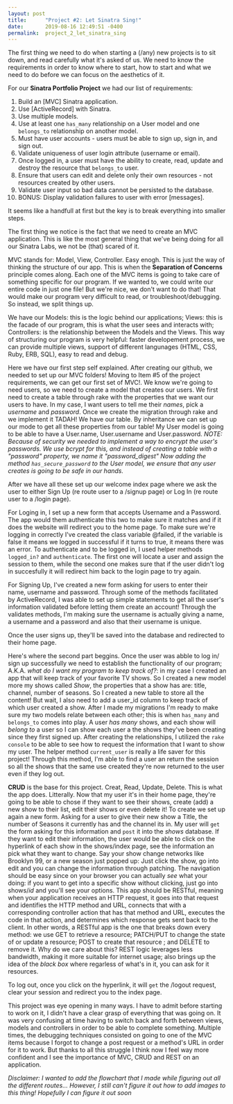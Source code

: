 ```yaml
---
layout: post
title:      "Project #2: Let Sinatra Sing!"
date:       2019-08-16 12:49:51 -0400
permalink:  project_2_let_sinatra_sing
---
```



The first thing we need to do when starting a (/any) new projects is to sit down, and read carefully what it's asked of us. We need to know the requirements in order to know where to start, how to start and what we need to do before we can focus on the aesthetics of it. 

For our **Sinatra Portfolio Project** we had our list of requirements:

1. Build an [MVC] Sinatra application.
2. Use [ActiveRecord] with Sinatra.
3. Use multiple models.
4. Use at least one `has_many` relationship on a User model and one `belongs_to` relationship on another model.
5. Must have user accounts - users must be able to sign up, sign in, and sign out.
6. Validate uniqueness of user login attribute (username or email).
7. Once logged in, a user must have the ability to create, read, update and destroy the resource that `belongs_to` user.
8. Ensure that users can edit and delete only their own resources - not resources created by other users.
9. Validate user input so bad data cannot be persisted to the database.
10. BONUS: Display validation failures to user with error [messages]. 

It seems like a handfull at first but the key is to break everything into smaller steps. 

The first thing we notice is the fact that we need to create an MVC application. This is like the most general thing that we've being doing for all our Sinatra Labs, we not be (that) scared of it. 

MVC stands for: Model, View, Controller. Easy enogh. This is just the way of thinking the structure of our app. This is when the **Separation of Concerns** principle comes along. Each one of the MVC items is going to take care of something specific for our program. If we wanted to, we could write our entire code in just one file! But we're nice, we don't want to do that! That would make our program very difficult to read, or troubleshoot/debugging. So instead, we split things up. 

We have our Models: this is the logic behind our applications; Views: this is the facade of our program, this is what the user sees and interacts with; Controllers: is the relationship between the Models and the Views. This way of structuring our program is very helpful: faster developement process, we can provide multiple views, support of different langunages (HTML, CSS, Ruby, ERB, SQL), easy to read and debug. 

Here we have our first step self explained. After creating our github, we needed to set up our MVC folders! Moving to Item #5 of the project requirements, we can get our first set of MVC!. We know we're going to need users, so we need to create a model that creates our users. We first need to create a table through rake with the properties that we want our users to have. In my case, I want users to tell me their *names*, pick a *username* and *password*. Once we create the migration through rake and we implement it TADAH! We have our table. By inheritance we can set up our mode to get all these properties from our table! My User model is going to be able to have a User.name, User.username and User.password. *NOTE: Because of security we needed to implement a way to encrypt the user's passwords. We use bcrypt for this, and instead of creating  a table with a "password" property, we name it "password_digest" Now adding the method `has_secure_password` to the User model, we ensure that any user creates is going to be safe in our hands.*

After we have all these set up our welcome index page where we ask the user to either Sign Up (re route user to a /signup page) or Log In (re route user to a /login page).

For Loging in, I set up a new form that accepts Username and a Password. The app would them authenticate this two to make sure it matches and if it does the website will redirect you to the home page. To make sure we're logging in correctly I've created the class variable @failed, if the variable is false it means we logged in successful if it turns to true, it means there was an error. 
To authenticate and to be logged in, I used helper methods `logged_in?` and `authenticate`. The first one will locate a user and assign the session to them, while the second one makes sure that if the user didn't log in succesfully it will redirect him back to the login page to try again. 

For Signing Up, I've created a new form asking for users to enter their name, username and password. Through some of the methods facilitated by ActiveRecord, I was able to set up simple statements to get all the user's information validated before letting them create an account! Through the validates methods, I'm making sure the username is actually giving a name, a username and a password and also that their username is unique. 

Once the user signs up, they'll be saved into the database and redirected to their home page. 

Here's where the second part beggins. Once the user was abble to log in/ sign up successfully we need to establish the functionality of our program; A.K.A. *what do I want my program to keep track of?*: in my case I created an app that will keep track of your favorite TV shows. So I created a new model more my shows called *Show*, the properties that a show has are: title, channel, number of seasons. So I created a new table to store all the content! But wait, I also need to add a user_id column to keep track of which user created a show. After I made my migrations I'm ready to make sure my two models relate between each other; this is when `has_many` and `belongs_to` comes into play. A user *has many* shows, and each show will *belong to* a user so I can show each user a the shows they've been creating since they first signed up. After creating the relationships, I utilized the `rake console` to be able to see how to request the information that I want to show my user. The helper method `current_user` is really a life saver for this project! Through this method, I'm able to find a user an return the session so all the shows that the same use created they're now returned to the user even if they log out. 

**CRUD** is the base for this project. Creat, Read, Update, Delete. This is what the app does. Litterally. Now that my user it's in their home page, they're going to be able to chose if they want to see their shows, create (add) a new show to their list, edit their shows or even delete it! To create we set up again a new form. Asking for a user to give their new show a Title, the number of Seasons it currently has and the channel its in. My user will `get` the form asking for this information and `post` it into the *shows* database. If they want to edit their information, the user would be able to click on the hyperlink of each show in the shows/index page, see the information an pick what they want to change. Say your show change networks like Brooklyn 99, or a new season just popped up: Just click the show, go into edit and you can change the information through patching. The navigation should be easy since on your browser you can actually *see* what your doing: if you want to get into a specific show without clicking, just go into shows/*id* and you'll see your options. This app should be RESTful, meaning when your application receives an HTTP request, it goes into that request and identifies the HTTP method and URL, connects that with a corresponding controller action that has that method and URL, executes the code in that action, and determines which response gets sent back to the client. In other words, a RESTful app is the one that breaks down every method: we use GET to retrieve a resource;  PATCH/PUT to change the state of or update a resource; POST to create that resource ; and DELETE to remove it. Why do we care about this? REST logic leverages less bandwidth, making it more suitable for internet usage; also brings up the idea of the *black box* where regarless of what's in it, you can ask for it resources. 

To log out,  once you click on the hyperlink, it will `get` the /logout request, clear your session and redirect you to the index page. 

This project was eye opening in many ways. I have to admit before starting to work on it, I didn't have a clear grasp of everything that was going on. It was very confusing at time having to switch back and forth between views, models and controllers in order to be able to complete something. Multiple times, the debugging techniques consisted on going to one of the MVC items because I forgot to change a post request or a method's URL in order for it to work. But thanks to all this struggle I think now I feel way more confident and I see the importance of MVC, CRUD and REST on an application. 

*Disclaimer: I wanted to add the flowchart that I made while figuring out all the different routes... However, I still can't figure it out how to add images to this thing! Hopefully I can figure it out soon* 









